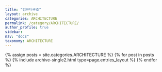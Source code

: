 ```yaml
---
title: "컴퓨터구조"
layout: archive
categories: ARCHITECTURE
permalink: /category/ARCHITECTURE/
author_profile: true
sidebar:
nav: "docs"
taxonomy: ARCHITECTURE
---
```


{% assign posts = site.categories.ARCHITECTURE %}
{% for post in posts %} {% include archive-single2.html type=page.entries_layout %} {% endfor %}
